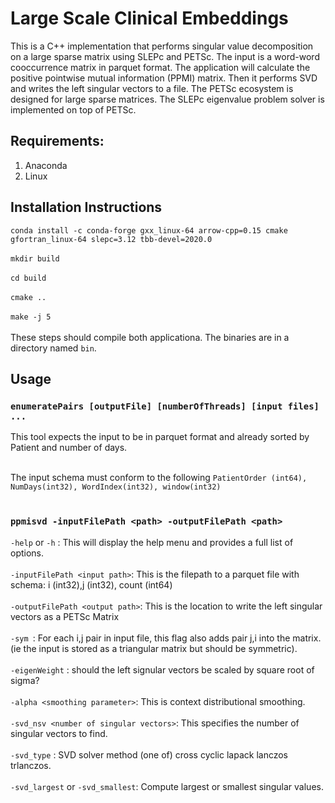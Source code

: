 # Large Scale Clinical Embeddings
This is a C++ implementation that performs singular value decomposition on a large sparse matrix using SLEPc and PETSc. The input is a word-word cooccurrence matrix in parquet format. The application will calculate the positive pointwise mutual information (PPMI) matrix. Then it performs SVD and writes the left singular vectors to a file. The PETSc ecosystem is designed for large sparse matrices. The SLEPc eigenvalue problem solver is implemented on top of PETSc. 

## Requirements:
1. Anaconda
2. Linux

## Installation Instructions
`conda install -c conda-forge gxx_linux-64 arrow-cpp=0.15 cmake gfortran_linux-64 slepc=3.12 tbb-devel=2020.0` <br/><br/>
`mkdir build` <br/><br/>
`cd build` <br/><br/>
`cmake ..` <br/><br/>
`make -j 5` <br/><br/>
These steps should compile both applicationa. The binaries are in a directory named `bin`.
## Usage
### `enumeratePairs [outputFile] [numberOfThreads] [input files] ...`
This tool expects the input to be in parquet format and already sorted by Patient and number of days. <br/><br/>

The input schema must conform to the following
`PatientOrder (int64), NumDays(int32), WordIndex(int32), window(int32)` <br/><br/>
### `ppmisvd -inputFilePath <path> -outputFilePath <path>`
`-help` or `-h` : This will display the help menu and provides a full list of options. <br/><br/>
`-inputFilePath <input path>`: This is the filepath to a parquet file with schema: i (int32),j (int32), count (int64) <br/><br/>
`-outputFilePath <output path>`: This is the location to write the left singular vectors as a PETSc Matrix <br/><br/>
`-sym `: For each i,j pair in input file, this flag also adds pair j,i into the matrix. (ie the input is stored as a triangular matrix but should be symmetric).<br/><br/>
`-eigenWeight` : should the left signular vectors be scaled by square root of sigma? <br/><br/>
`-alpha <smoothing parameter>`: This is context distributional smoothing. <br/><br/>
`-svd_nsv <number of singular vectors>`: This specifies the number of singular vectors to find. <br/><br/>
`-svd_type` : SVD solver method (one of) cross cyclic lapack lanczos trlanczos.  <br/><br/>
`-svd_largest` or `-svd_smallest`:  Compute largest or smallest singular values. <br/><br/>
